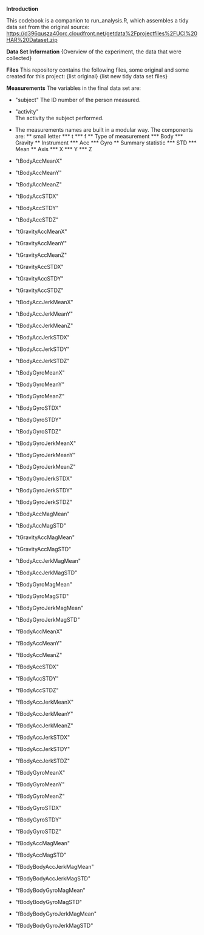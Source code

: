 **Introduction**

This codebook is a companion to run_analysis.R, which assembles a tidy data set from the original source:
https://d396qusza40orc.cloudfront.net/getdata%2Fprojectfiles%2FUCI%20HAR%20Dataset.zip 

**Data Set Information**
{Overview of the experiment, the data that were collected}

**Files**
This repository contains the following files, some original and some created for this project:
  {list original}
  {list new tidy data set files}

**Measurements**
The variables in the final data set are:
* "subject"
	The ID number of the person measured.                 
* "activity"                
	The activity the subject performed.
* The measurements names are built in a modular way. The components are:
** small letter
*** t
*** f
** Type of measurement
*** Body
*** Gravity
** Instrument
*** Acc
*** Gyro
** Summary statistic
*** STD
*** Mean
** Axis
*** X
*** Y
*** Z


* "tBodyAccMeanX"            
* "tBodyAccMeanY"           
* "tBodyAccMeanZ"            
* "tBodyAccSTDX"            
* "tBodyAccSTDY"             
* "tBodyAccSTDZ"            
* "tGravityAccMeanX"         
* "tGravityAccMeanY"        
* "tGravityAccMeanZ"         
* "tGravityAccSTDX"         
* "tGravityAccSTDY"          
* "tGravityAccSTDZ"         
* "tBodyAccJerkMeanX"        
* "tBodyAccJerkMeanY"       
* "tBodyAccJerkMeanZ"        
* "tBodyAccJerkSTDX"        
* "tBodyAccJerkSTDY"         
* "tBodyAccJerkSTDZ"        
* "tBodyGyroMeanX"           
* "tBodyGyroMeanY"          
* "tBodyGyroMeanZ"           
* "tBodyGyroSTDX"           
* "tBodyGyroSTDY"            
* "tBodyGyroSTDZ"           
* "tBodyGyroJerkMeanX"       
* "tBodyGyroJerkMeanY"      
* "tBodyGyroJerkMeanZ"       
* "tBodyGyroJerkSTDX"       
* "tBodyGyroJerkSTDY"        
* "tBodyGyroJerkSTDZ"       
* "tBodyAccMagMean"          
* "tBodyAccMagSTD"          
* "tGravityAccMagMean"       
* "tGravityAccMagSTD"       
* "tBodyAccJerkMagMean"      
* "tBodyAccJerkMagSTD"      
* "tBodyGyroMagMean"         
* "tBodyGyroMagSTD"         
* "tBodyGyroJerkMagMean"     
* "tBodyGyroJerkMagSTD"     
* "fBodyAccMeanX"            
* "fBodyAccMeanY"           
* "fBodyAccMeanZ"            
* "fBodyAccSTDX"            
* "fBodyAccSTDY"             
* "fBodyAccSTDZ"            
* "fBodyAccJerkMeanX"        
* "fBodyAccJerkMeanY"       
* "fBodyAccJerkMeanZ"        
* "fBodyAccJerkSTDX"        
* "fBodyAccJerkSTDY"         
* "fBodyAccJerkSTDZ"        
* "fBodyGyroMeanX"           
* "fBodyGyroMeanY"          
* "fBodyGyroMeanZ"           
* "fBodyGyroSTDX"           
* "fBodyGyroSTDY"            
* "fBodyGyroSTDZ"           
* "fBodyAccMagMean"          
* "fBodyAccMagSTD"          
* "fBodyBodyAccJerkMagMean"  
* "fBodyBodyAccJerkMagSTD"  
* "fBodyBodyGyroMagMean"     
* "fBodyBodyGyroMagSTD"     
* "fBodyBodyGyroJerkMagMean" 
* "fBodyBodyGyroJerkMagSTD" 

